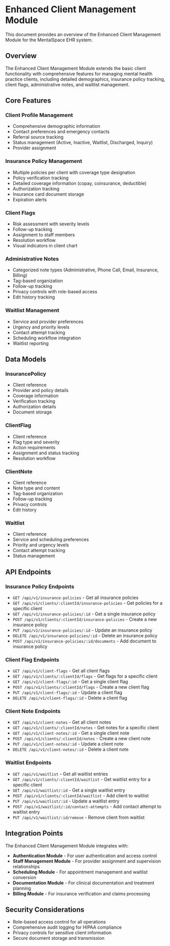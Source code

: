 # Enhanced Client Management Module

This document provides an overview of the Enhanced Client Management Module for the MentalSpace EHR system.

## Overview

The Enhanced Client Management Module extends the basic client functionality with comprehensive features for managing mental health practice clients, including detailed demographics, insurance policy tracking, client flags, administrative notes, and waitlist management.

## Core Features

### Client Profile Management
- Comprehensive demographic information
- Contact preferences and emergency contacts
- Referral source tracking
- Status management (Active, Inactive, Waitlist, Discharged, Inquiry)
- Provider assignment

### Insurance Policy Management
- Multiple policies per client with coverage type designation
- Policy verification tracking
- Detailed coverage information (copay, coinsurance, deductible)
- Authorization tracking
- Insurance card document storage
- Expiration alerts

### Client Flags
- Risk assessment with severity levels
- Follow-up tracking
- Assignment to staff members
- Resolution workflow
- Visual indicators in client chart

### Administrative Notes
- Categorized note types (Administrative, Phone Call, Email, Insurance, Billing)
- Tag-based organization
- Follow-up tracking
- Privacy controls with role-based access
- Edit history tracking

### Waitlist Management
- Service and provider preferences
- Urgency and priority levels
- Contact attempt tracking
- Scheduling workflow integration
- Waitlist reporting

## Data Models

### InsurancePolicy
- Client reference
- Provider and policy details
- Coverage information
- Verification tracking
- Authorization details
- Document storage

### ClientFlag
- Client reference
- Flag type and severity
- Action requirements
- Assignment and status tracking
- Resolution workflow

### ClientNote
- Client reference
- Note type and content
- Tag-based organization
- Follow-up tracking
- Privacy controls
- Edit history

### Waitlist
- Client reference
- Service and scheduling preferences
- Priority and urgency levels
- Contact attempt tracking
- Status management

## API Endpoints

### Insurance Policy Endpoints
- `GET /api/v1/insurance-policies` - Get all insurance policies
- `GET /api/v1/clients/:clientId/insurance-policies` - Get policies for a specific client
- `GET /api/v1/insurance-policies/:id` - Get a single insurance policy
- `POST /api/v1/clients/:clientId/insurance-policies` - Create a new insurance policy
- `PUT /api/v1/insurance-policies/:id` - Update an insurance policy
- `DELETE /api/v1/insurance-policies/:id` - Delete an insurance policy
- `POST /api/v1/insurance-policies/:id/documents` - Add document to insurance policy

### Client Flag Endpoints
- `GET /api/v1/client-flags` - Get all client flags
- `GET /api/v1/clients/:clientId/flags` - Get flags for a specific client
- `GET /api/v1/client-flags/:id` - Get a single client flag
- `POST /api/v1/clients/:clientId/flags` - Create a new client flag
- `PUT /api/v1/client-flags/:id` - Update a client flag
- `DELETE /api/v1/client-flags/:id` - Delete a client flag

### Client Note Endpoints
- `GET /api/v1/client-notes` - Get all client notes
- `GET /api/v1/clients/:clientId/notes` - Get notes for a specific client
- `GET /api/v1/client-notes/:id` - Get a single client note
- `POST /api/v1/clients/:clientId/notes` - Create a new client note
- `PUT /api/v1/client-notes/:id` - Update a client note
- `DELETE /api/v1/client-notes/:id` - Delete a client note

### Waitlist Endpoints
- `GET /api/v1/waitlist` - Get all waitlist entries
- `GET /api/v1/clients/:clientId/waitlist` - Get waitlist entry for a specific client
- `GET /api/v1/waitlist/:id` - Get a single waitlist entry
- `POST /api/v1/clients/:clientId/waitlist` - Add client to waitlist
- `PUT /api/v1/waitlist/:id` - Update a waitlist entry
- `POST /api/v1/waitlist/:id/contact-attempts` - Add contact attempt to waitlist entry
- `PUT /api/v1/waitlist/:id/remove` - Remove client from waitlist

## Integration Points

The Enhanced Client Management Module integrates with:

- **Authentication Module** - For user authentication and access control
- **Staff Management Module** - For provider assignment and supervision relationships
- **Scheduling Module** - For appointment management and waitlist conversion
- **Documentation Module** - For clinical documentation and treatment planning
- **Billing Module** - For insurance verification and claims processing

## Security Considerations

- Role-based access control for all operations
- Comprehensive audit logging for HIPAA compliance
- Privacy controls for sensitive client information
- Secure document storage and transmission
